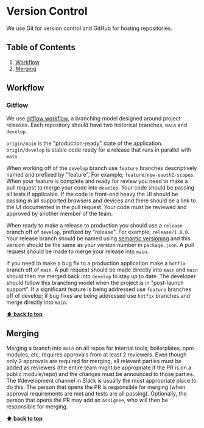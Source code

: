 # Version Control

We use Git for version control and GitHub for hosting repositories.

## Table of Contents
1. [Workflow](#workflow)
2. [Merging](#merging)

## Workflow

### Gitflow

We use [gitflow workflow](http://nvie.com/posts/a-successful-git-branching-model/), a branching model designed around project releases. Each repository should have two historical branches, `main` and `develop`.

`origin/main` is the "production-ready" state of the application. `origin/develop` is stable code ready for a release that runs in parallel with `main`.

When working off of the `develop` branch use `feature` branches descriptively named and prefixed by "feature". For example, `feature/new-oauth2-scopes`. When your feature is complete and ready for review you need to make a pull request to merge your code into `develop`. Your code should be passing all tests if applicable. If the code is front-end heavy the UI should be passing in all supported browsers and devices and there should be a link to the UI documented in the pull request. Your code must be reviewed and approved by another member of the team.

When ready to make a release to production you should use a `release` branch off of `develop`, prefixed by "release". For example, `release/1.0.0`. Your release branch should be named using [semantic versioning](http://semver.org/) and this version should be the same as your version number in `package.json`. A pull request should be made to merge your release into `main`.

If you need to make a bug fix to a production application make a `hotfix` branch off of `main`. A pull request should be made directly into `main` and `main` should then me merged back into `develop` to stay up to date. The developer should follow this branching model when the project is in "post-launch support". If a significant feature is being addressed use `feature` branches off of develop; if bug fixes are being addressed use `hotfix` branches and merge directly into `main`.

**[⬆ back to top](#table-of-contents)**

## Merging
Merging a branch into `main` on all repos for internal tools, boilerplates, npm modules, etc. requires approvals from at least 2 reviewers. Even though only 2 approvals are required for merging, all relevant parties must be added as reviewers (the entire team might be appropriate if the PR is on a public module/repo) and the changes must be announced to those parties. The #development channel in Slack is usually the most appropriate place to do this. The person that opens the PR is responsible for merging (when approval requirements are met and tests are all passing). Optionally, the person that opens the PR may add an `assignee`, who will then be responsible for merging.

**[⬆ back to top](#table-of-contents)**
